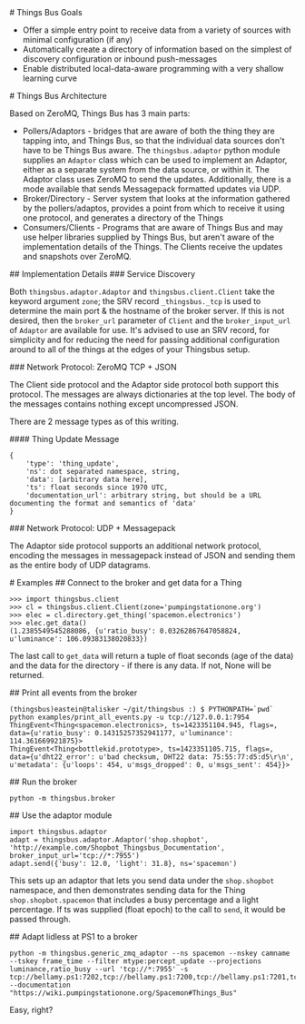 <A name="toc1-0" title="Things Bus Goals" />
# Things Bus Goals

* Offer a simple entry point to receive data from a variety of sources with minimal configuration (if any)
* Automatically create a directory of information based on the simplest of discovery configuration or inbound push-messages
* Enable distributed local-data-aware programming with a very shallow learning curve

<A name="toc1-7" title="Things Bus Architecture" />
# Things Bus Architecture

Based on ZeroMQ, Things Bus has 3 main parts:

* Pollers/Adaptors - bridges that are aware of both the thing they are tapping into, and Things Bus, so that the individual data sources don't have to be Things Bus aware. The `thingsbus.adaptor` python module supplies an `Adaptor` class which can be used to implement an Adaptor, either as a separate system from the data source, or within it. The Adaptor class uses ZeroMQ to send the updates. Additionally, there is a mode available that sends Messagepack formatted updates via UDP.
* Broker/Directory - Server system that looks at the information gathered by the pollers/adaptos, provides a point from which to receive it using one protocol, and generates a directory of the Things
* Consumers/Clients - Programs that are aware of Things Bus and may use helper libraries supplied by Things Bus, but aren't aware of the implementation details of the Things.  The Clients receive the updates and snapshots over ZeroMQ.
<A name="toc2-15" title="Implementation Details" />
## Implementation Details

<A name="toc3-18" title="Service Discovery" />
### Service Discovery

Both `thingsbus.adaptor.Adaptor` and `thingsbus.client.Client` take the keyword argument `zone`; the SRV record `_thingsbus._tcp` is used to determine the main port & the hostname of the broker server. If this is not desired, then the `broker_url` parameter of `Client` and the `broker_input_url` of `Adaptor` are available for use. It's advised to use an SRV record, for simplicity and for reducing the need for passing additional configuration around to all of the things at the edges of your Thingsbus setup.

<A name="toc3-23" title="Network Protocol: ZeroMQ TCP + JSON" />
### Network Protocol: ZeroMQ TCP + JSON

The Client side protocol and the Adaptor side protocol both support this protocol. The messages are always dictionaries at the top level. The body of the messages contains nothing except uncompressed JSON.

There are 2 message types as of this writing.

<A name="toc4-30" title="Thing Update Message" />
#### Thing Update Message

	{
		'type': 'thing_update',
		'ns': dot separated namespace, string,
		'data': [arbitrary data here],
		'ts': float seconds since 1970 UTC,
		'documentation_url': arbitrary string, but should be a URL documenting the format and semantics of 'data'
	}


<A name="toc3-42" title="Network Protocol: UDP + Messagepack" />
### Network Protocol: UDP + Messagepack

The Adaptor side protocol supports an additional network protocol, encoding the messages in messagepack instead of JSON and sending them as the entire body of UDP datagrams.

<A name="toc1-47" title="Examples" />
# Examples

<A name="toc2-50" title="Connect to the broker and get data for a Thing" />
## Connect to the broker and get data for a Thing

    >>> import thingsbus.client
    >>> cl = thingsbus.client.Client(zone='pumpingstationone.org')
    >>> elec = cl.directory.get_thing('spacemon.electronics')
    >>> elec.get_data()
    (1.2385549545288086, {u'ratio_busy': 0.03262867647058824, u'luminance': 106.09383138020833})

The last call to `get_data` will return a tuple of float seconds (age of the data) and the data for the directory - if there is any data. If not, None will be returned.

<A name="toc2-61" title="Print all events from the broker" />
## Print all events from the broker

    (thingsbus)eastein@talisker ~/git/thingsbus :) $ PYTHONPATH=`pwd` python examples/print_all_events.py -u tcp://127.0.0.1:7954
    ThingEvent<Thing<spacemon.electronics>, ts=1423351104.945, flags=, data={u'ratio_busy': 0.14315257352941177, u'luminance': 114.361669921875}>
    ThingEvent<Thing<bottlekid.prototype>, ts=1423351105.715, flags=, data={u'dht22_error': u'bad checksum, DHT22 data: 75:55:77:d5:d5\r\n', u'metadata': {u'loops': 454, u'msgs_dropped': 0, u'msgs_sent': 454}}>



<A name="toc2-70" title="Run the broker" />
## Run the broker

    python -m thingsbus.broker


<A name="toc2-76" title="Use the adaptor module" />
## Use the adaptor module

    import thingsbus.adaptor
    adapt = thingsbus.adaptor.Adaptor('shop.shopbot', 'http://example.com/Shopbot_Thingsbus_Documentation', broker_input_url='tcp://*:7955')
    adapt.send({'busy': 12.0, 'light': 31.8}, ns='spacemon')

This sets up an adaptor that lets you send data under the `shop.shopbot` namespace, and then demonstrates sending data for the Thing `shop.shopbot.spacemon` that includes a busy percentage and a light percentage. If ts was supplied (float epoch) to the call to `send`, it would be passed through.

<A name="toc2-85" title="Adapt lidless at PS1 to a broker" />
## Adapt lidless at PS1 to a broker

    python -m thingsbus.generic_zmq_adaptor --ns spacemon --nskey camname --tskey frame_time --filter mtype:percept_update --projections luminance,ratio_busy --url 'tcp://*:7955' -s tcp://bellamy.ps1:7202,tcp://bellamy.ps1:7200,tcp://bellamy.ps1:7201,tcp://bellamy.ps1:7206 --documentation "https://wiki.pumpingstationone.org/Spacemon#Things_Bus"


Easy, right?
